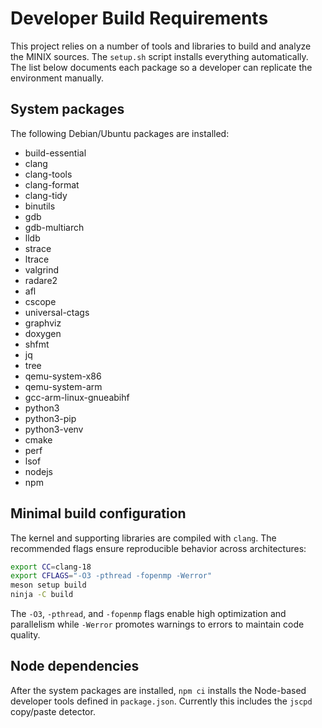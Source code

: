 # Developer Build Requirements

This project relies on a number of tools and libraries to build and analyze the MINIX sources. The `setup.sh` script installs everything automatically. The list below documents each package so a developer can replicate the environment manually.

## System packages

The following Debian/Ubuntu packages are installed:

- build-essential
- clang
- clang-tools
- clang-format
- clang-tidy
- binutils
- gdb
- gdb-multiarch
- lldb
- strace
- ltrace
- valgrind
- radare2
- afl
- cscope
- universal-ctags
- graphviz
- doxygen
- shfmt
- jq
- tree
- qemu-system-x86
- qemu-system-arm
- gcc-arm-linux-gnueabihf
- python3
- python3-pip
- python3-venv
- cmake
- perf
- lsof
- nodejs
- npm

## Minimal build configuration

The kernel and supporting libraries are compiled with `clang`. The
recommended flags ensure reproducible behavior across architectures:

```bash
export CC=clang-18
export CFLAGS="-O3 -pthread -fopenmp -Werror"
meson setup build
ninja -C build
```

The `-O3`, `-pthread`, and `-fopenmp` flags enable high optimization and
parallelism while `-Werror` promotes warnings to errors to maintain code
quality.

## Node dependencies

After the system packages are installed, `npm ci` installs the Node-based developer tools defined in `package.json`. Currently this includes the `jscpd` copy/paste detector.
